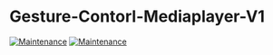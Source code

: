 # Gesture-Contorl-Mediaplayer-V1

[![Maintenance](https://img.shields.io/badge/python-3.9-blue.svg)](https://www.python.org/downloads/release/python-390/) 
[![Maintenance](https://img.shields.io/badge/Mediapipe-Traking-red.svg)](https://google.github.io/mediapipe/) 
